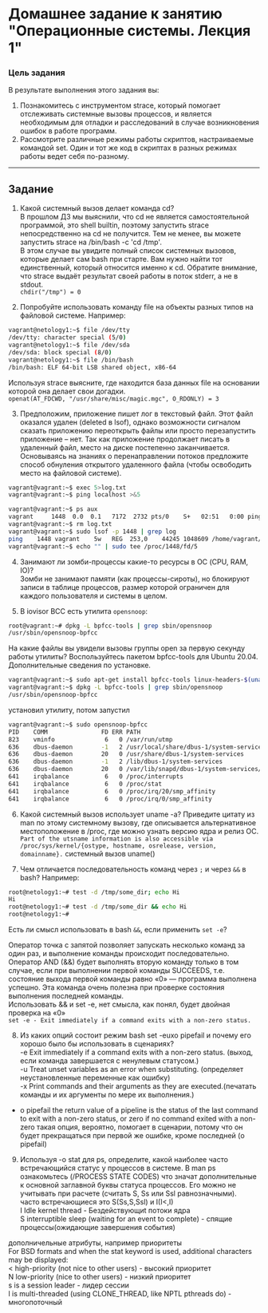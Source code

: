 # Домашнее задание к занятию "Операционные системы. Лекция 1"

### Цель задания

В результате выполнения этого задания вы:

1. Познакомитесь с инструментом strace, который помогает отслеживать системные вызовы процессов, и является необходимым для отладки и расследований в случае возникновения ошибок в работе программ.
2. Рассмотрите различные режимы работы скриптов, настраиваемые командой set. Один и тот же код в скриптах в разных режимах работы ведет себя по-разному.

------

## Задание

1. Какой системный вызов делает команда cd?  
В прошлом ДЗ мы выяснили, что cd не является самостоятельной программой, это shell builtin, поэтому запустить strace непосредственно на cd не получится. Тем не менее, вы можете запустить strace на /bin/bash -c 'cd /tmp'.  
В этом случае вы увидите полный список системных вызовов, которые делает сам bash при старте. Вам нужно найти тот единственный, который относится именно к cd. Обратите внимание, что strace выдаёт результат своей работы в поток stderr, а не в stdout.  
`chdir("/tmp") = 0`  

2. Попробуйте использовать команду file на объекты разных типов на файловой системе. Например:  
```bash
vagrant@netology1:~$ file /dev/tty
/dev/tty: character special (5/0)
vagrant@netology1:~$ file /dev/sda
/dev/sda: block special (8/0)
vagrant@netology1:~$ file /bin/bash
/bin/bash: ELF 64-bit LSB shared object, x86-64
```
Используя strace выясните, где находится база данных file на основании которой она делает свои догадки.  
`openat(AT_FDCWD, "/usr/share/misc/magic.mgc", O_RDONLY) = 3`

3. Предположим, приложение пишет лог в текстовый файл. Этот файл оказался удален (deleted в lsof), однако возможности сигналом сказать приложению переоткрыть файлы или просто перезапустить приложение – нет. Так как приложение продолжает писать в удаленный файл, место на диске постепенно заканчивается. Основываясь на знаниях о перенаправлении потоков предложите способ обнуления открытого удаленного файла (чтобы освободить место на файловой системе).  
```bash
vagrant@vagrant:~$ exec 5>log.txt
vagrant@vagrant:~$ ping localhost >&5
```
```bash
vagrant@vagrant:~$ ps aux
vagrant     1448  0.0  0.1   7172  2732 pts/0    S+   02:51   0:00 ping localhost
vagrant@vagrant:~$ rm log.txt
vagrant@vagrant:~$ sudo lsof -p 1448 | grep log
ping    1448 vagrant    5w   REG  253,0    44245 1048609 /home/vagrant/log.txt (deleted)
vagrant@vagrant:~$ echo "" | sudo tee /proc/1448/fd/5
```

4. Занимают ли зомби-процессы какие-то ресурсы в ОС (CPU, RAM, IO)?  
Зомби не занимают памяти (как процессы-сироты), но блокируют записи в таблице процессов, размер которой ограничен для каждого пользователя и системы в целом.  

5. В iovisor BCC есть утилита `opensnoop`:  
```bash
root@vagrant:~# dpkg -L bpfcc-tools | grep sbin/opensnoop
/usr/sbin/opensnoop-bpfcc
```
На какие файлы вы увидели вызовы группы open за первую секунду работы утилиты? Воспользуйтесь пакетом bpfcc-tools для Ubuntu 20.04. Дополнительные сведения по установке.  
```bash
vagrant@vagrant:~$ sudo apt-get install bpfcc-tools linux-headers-$(uname -r)
vagrant@vagrant:~$ dpkg -L bpfcc-tools | grep sbin/opensnoop
/usr/sbin/opensnoop-bpfcc
```
установил утилиту, потом запустил  
```bash
vagrant@vagrant:~$ sudo opensnoop-bpfcc
PID    COMM               FD ERR PATH
823    vminfo              6   0 /var/run/utmp
636    dbus-daemon        -1   2 /usr/local/share/dbus-1/system-services
636    dbus-daemon        20   0 /usr/share/dbus-1/system-services
636    dbus-daemon        -1   2 /lib/dbus-1/system-services
636    dbus-daemon        20   0 /var/lib/snapd/dbus-1/system-services/
641    irqbalance          6   0 /proc/interrupts
641    irqbalance          6   0 /proc/stat
641    irqbalance          6   0 /proc/irq/20/smp_affinity
641    irqbalance          6   0 /proc/irq/0/smp_affinity
```  

6. Какой системный вызов использует uname -a? Приведите цитату из man по этому системному вызову, где описывается альтернативное местоположение в /proc, где можно узнать версию ядра и релиз ОС.  
`Part of the utsname information is also accessible via /proc/sys/kernel/{ostype, hostname, osrelease, version,
       domainname}.`
системный вызов uname()

7. Чем отличается последовательность команд через `;` и через `&&` в bash? Например:  
```bash
root@netology1:~# test -d /tmp/some_dir; echo Hi
Hi
root@netology1:~# test -d /tmp/some_dir && echo Hi
root@netology1:~#
```
Есть ли смысл использовать в bash `&&`, если применить `set -e`?  

Оператор точка с запятой позволяет запускать несколько команд за один раз, и выполнение команды происходит последовательно.  
Оператор AND (&&) будет выполнять вторую команду только в том случае, если при выполнении первой команды SUCCEEDS, т.е. состояние выхода первой команды равно «0» — программа выполнена успешно. Эта команда очень полезна при проверке состояния выполнения последней команды.  
Использовать && и set -e, нет смысла, как понял, будет двойная проверка на «0»  
`set -e - Exit immediately if a command exits with a non-zero status.`

8. Из каких опций состоит режим bash set -euxo pipefail и почему его хорошо было бы использовать в сценариях?  
-e  Exit immediately if a command exits with a non-zero status. (выход, если команда завершается с ненулевым статусом.)  
-u  Treat unset variables as an error when substituting. (определяет неустановленные переменные как ошибку)  
-x  Print commands and their arguments as they are executed.(печатать команды и их аргументы по мере их выполнения.)  
- o pipefail  the return value of a pipeline is the status of the last command to exit with a non-zero status, or zero if no command exited with a non-zero 
такая опция, вероятно, помогает в сценарии, потому что он будет прекращаться при первой же ошибке, кроме последней (o pipefail)  

9. Используя -o stat для ps, определите, какой наиболее часто встречающийся статус у процессов в системе. В man ps ознакомьтесь (/PROCESS STATE CODES) что значат дополнительные к основной заглавной буквы статуса процессов. Его можно не учитывать при расчете (считать S, Ss или Ssl равнозначными).  
часто встречающиеся это S(Ss,S,Ssl) и I(I<,I)  
I    Idle kernel thread - Бездействующиt потоки ядра    
S    interruptible sleep (waiting for an event to complete) - спящие процессы(ожидающие завершения события)  

дополничельные атрибуты, например приоритеты  
For BSD formats and when the stat keyword is used, additional characters may be displayed:  
    <    high-priority (not nice to other users) - высокий приоритет  
    N    low-priority (nice to other users) - низкий приоритет  
    s    is a session leader - лидер сессии  
    l    is multi-threaded (using CLONE_THREAD, like NPTL pthreads do) - многопоточный  
  
